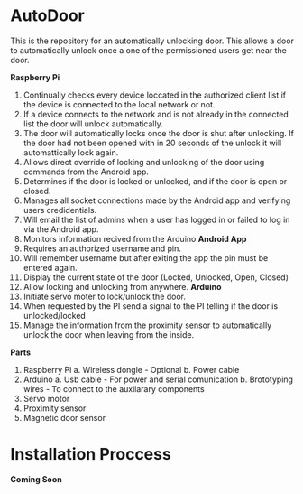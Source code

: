 AutoDoor
========
This is the repository for an automatically unlocking door. This allows a door to automatically unlock once a one of the permissioned users get near the door. 

**Raspberry Pi**
  1. Continually checks every device loccated in the authorized client list if the device is connected to the local network or not.
  2. If a device connects to the network and is not already in the connected list the door will unlock automatically.
  3. The door will automatically locks once the door is shut after unlocking. If the door had not been opened with in 20 seconds of the unlock it will automattically lock again.
  4. Allows direct override of locking and unlocking of the door using commands from the Android app.
  5. Determines if the door is locked or unlocked, and if the door is open or closed.
  6. Manages all socket connections made by the Android app and verifying users credidentials.
  7. Will email the list of admins when a user has logged in or failed to log in via the Android app.
  8. Monitors information recived from the Arduino
**Android App**
  1. Requires an authorized username and pin.
  2. Will remember username but after exiting the app the pin must be entered again.
  3. Display the current state of the door (Locked, Unlocked, Open, Closed)
  4. Allow locking and unlocking from anywhere.
**Arduino**
  1. Initiate servo moter to lock/unlock the door.
  2. When requested by the PI send a signal to the PI telling if the door is unlocked/locked
  3. Manage the information from the proximity sensor to automatically unlock the door when leaving from the inside.

**Parts**
  1. Raspberry Pi
     a. Wireless dongle - Optional
     b. Power cable
  2. Arduino
     a. Usb cable - For power and serial comunication
     b. Brototyping wires - To connect to the auxilarary components
  3. Servo motor
  4. Proximity sensor
  5. Magnetic door sensor

**Installation Proccess**
=========================
**Coming Soon**
